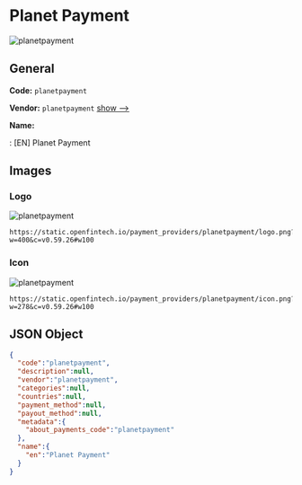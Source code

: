 
# Planet Payment 
![planetpayment](https://static.openfintech.io/payment_providers/planetpayment/logo.png?w=400&c=v0.59.26#w100)  

## General 
 
**Code:** `planetpayment` 
 
**Vendor:** `planetpayment` [show -->](/vendors/planetpayment/) 
 
**Name:** 
 
:	[EN] Planet Payment 
 

## Images 

### Logo 
 
![planetpayment](https://static.openfintech.io/payment_providers/planetpayment/logo.png?w=400&c=v0.59.26#w100)  

```
https://static.openfintech.io/payment_providers/planetpayment/logo.png?w=400&c=v0.59.26#w100
```  

### Icon 
 
![planetpayment](https://static.openfintech.io/payment_providers/planetpayment/icon.png?w=278&c=v0.59.26#w100)  

```
https://static.openfintech.io/payment_providers/planetpayment/icon.png?w=278&c=v0.59.26#w100
```  

## JSON Object 

```json
{
  "code":"planetpayment",
  "description":null,
  "vendor":"planetpayment",
  "categories":null,
  "countries":null,
  "payment_method":null,
  "payout_method":null,
  "metadata":{
    "about_payments_code":"planetpayment"
  },
  "name":{
    "en":"Planet Payment"
  }
}
```  
